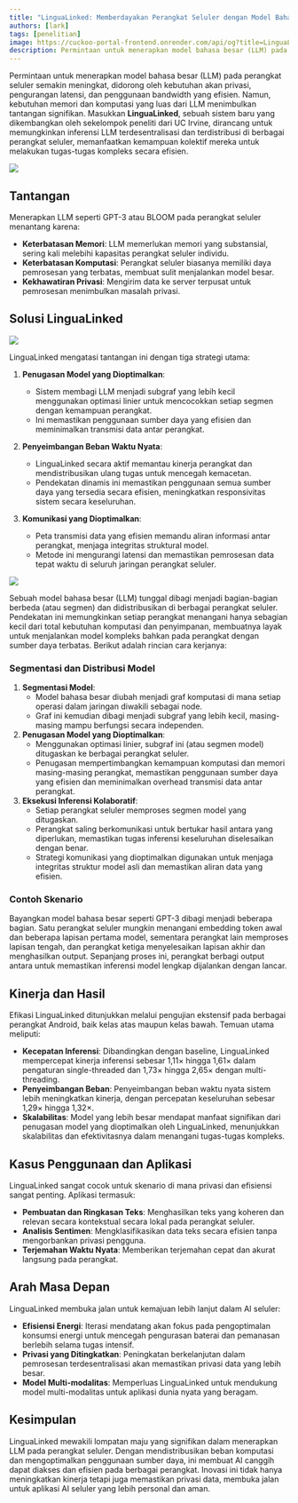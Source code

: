 ```yaml
---
title: "LinguaLinked: Memberdayakan Perangkat Seluler dengan Model Bahasa Besar Terdistribusi"
authors: [lark]
tags: [penelitian]
image: https://cuckoo-portal-frontend.onrender.com/api/og?title=LinguaLinked%3A%20Memberdayakan%20Perangkat%20Seluler%20dengan%20Model%20Bahasa%20Besar%20Terdistribusi
description: Permintaan untuk menerapkan model bahasa besar (LLM) pada perangkat seluler semakin meningkat, didorong oleh kebutuhan akan privasi, pengurangan latensi, dan penggunaan bandwidth yang efisien. Namun, kebutuhan memori dan komputasi yang luas dari LLM menimbulkan tantangan signifikan.
---
```


Permintaan untuk menerapkan model bahasa besar (LLM) pada perangkat seluler semakin meningkat, didorong oleh kebutuhan akan privasi, pengurangan latensi, dan penggunaan bandwidth yang efisien. Namun, kebutuhan memori dan komputasi yang luas dari LLM menimbulkan tantangan signifikan. Masukkan **LinguaLinked**, sebuah sistem baru yang dikembangkan oleh sekelompok peneliti dari UC Irvine, dirancang untuk memungkinkan inferensi LLM terdesentralisasi dan terdistribusi di berbagai perangkat seluler, memanfaatkan kemampuan kolektif mereka untuk melakukan tugas-tugas kompleks secara efisien.

![](https://cuckoo-network.b-cdn.net/2024-07-08-lingualinked.webp)

## Tantangan

Menerapkan LLM seperti GPT-3 atau BLOOM pada perangkat seluler menantang karena:
- **Keterbatasan Memori**: LLM memerlukan memori yang substansial, sering kali melebihi kapasitas perangkat seluler individu.
- **Keterbatasan Komputasi**: Perangkat seluler biasanya memiliki daya pemrosesan yang terbatas, membuat sulit menjalankan model besar.
- **Kekhawatiran Privasi**: Mengirim data ke server terpusat untuk pemrosesan menimbulkan masalah privasi.

## Solusi LinguaLinked

![](https://cuckoo-network.b-cdn.net/lingualinked.webp)

LinguaLinked mengatasi tantangan ini dengan tiga strategi utama:

1. **Penugasan Model yang Dioptimalkan**:
   - Sistem membagi LLM menjadi subgraf yang lebih kecil menggunakan optimasi linier untuk mencocokkan setiap segmen dengan kemampuan perangkat.
   - Ini memastikan penggunaan sumber daya yang efisien dan meminimalkan transmisi data antar perangkat.

2. **Penyeimbangan Beban Waktu Nyata**:
   - LinguaLinked secara aktif memantau kinerja perangkat dan mendistribusikan ulang tugas untuk mencegah kemacetan.
   - Pendekatan dinamis ini memastikan penggunaan semua sumber daya yang tersedia secara efisien, meningkatkan responsivitas sistem secara keseluruhan.

3. **Komunikasi yang Dioptimalkan**:
   - Peta transmisi data yang efisien memandu aliran informasi antar perangkat, menjaga integritas struktural model.
   - Metode ini mengurangi latensi dan memastikan pemrosesan data tepat waktu di seluruh jaringan perangkat seluler.

![](https://cuckoo-network.b-cdn.net/lingualinked-lb.webp)

Sebuah model bahasa besar (LLM) tunggal dibagi menjadi bagian-bagian berbeda (atau segmen) dan didistribusikan di berbagai perangkat seluler. Pendekatan ini memungkinkan setiap perangkat menangani hanya sebagian kecil dari total kebutuhan komputasi dan penyimpanan, membuatnya layak untuk menjalankan model kompleks bahkan pada perangkat dengan sumber daya terbatas. Berikut adalah rincian cara kerjanya:

### Segmentasi dan Distribusi Model

1. **Segmentasi Model**:
   - Model bahasa besar diubah menjadi graf komputasi di mana setiap operasi dalam jaringan diwakili sebagai node.
   - Graf ini kemudian dibagi menjadi subgraf yang lebih kecil, masing-masing mampu berfungsi secara independen.
2. **Penugasan Model yang Dioptimalkan**:
   - Menggunakan optimasi linier, subgraf ini (atau segmen model) ditugaskan ke berbagai perangkat seluler.
   - Penugasan mempertimbangkan kemampuan komputasi dan memori masing-masing perangkat, memastikan penggunaan sumber daya yang efisien dan meminimalkan overhead transmisi data antar perangkat.
3. **Eksekusi Inferensi Kolaboratif**:
   - Setiap perangkat seluler memproses segmen model yang ditugaskan.
   - Perangkat saling berkomunikasi untuk bertukar hasil antara yang diperlukan, memastikan tugas inferensi keseluruhan diselesaikan dengan benar.
   - Strategi komunikasi yang dioptimalkan digunakan untuk menjaga integritas struktur model asli dan memastikan aliran data yang efisien.

### Contoh Skenario

Bayangkan model bahasa besar seperti GPT-3 dibagi menjadi beberapa bagian. Satu perangkat seluler mungkin menangani embedding token awal dan beberapa lapisan pertama model, sementara perangkat lain memproses lapisan tengah, dan perangkat ketiga menyelesaikan lapisan akhir dan menghasilkan output. Sepanjang proses ini, perangkat berbagi output antara untuk memastikan inferensi model lengkap dijalankan dengan lancar.

## Kinerja dan Hasil

Efikasi LinguaLinked ditunjukkan melalui pengujian ekstensif pada berbagai perangkat Android, baik kelas atas maupun kelas bawah. Temuan utama meliputi:

- **Kecepatan Inferensi**: Dibandingkan dengan baseline, LinguaLinked mempercepat kinerja inferensi sebesar 1,11× hingga 1,61× dalam pengaturan single-threaded dan 1,73× hingga 2,65× dengan multi-threading.
- **Penyeimbangan Beban**: Penyeimbangan beban waktu nyata sistem lebih meningkatkan kinerja, dengan percepatan keseluruhan sebesar 1,29× hingga 1,32×.
- **Skalabilitas**: Model yang lebih besar mendapat manfaat signifikan dari penugasan model yang dioptimalkan oleh LinguaLinked, menunjukkan skalabilitas dan efektivitasnya dalam menangani tugas-tugas kompleks.

## Kasus Penggunaan dan Aplikasi

LinguaLinked sangat cocok untuk skenario di mana privasi dan efisiensi sangat penting. Aplikasi termasuk:

- **Pembuatan dan Ringkasan Teks**: Menghasilkan teks yang koheren dan relevan secara kontekstual secara lokal pada perangkat seluler.
- **Analisis Sentimen**: Mengklasifikasikan data teks secara efisien tanpa mengorbankan privasi pengguna.
- **Terjemahan Waktu Nyata**: Memberikan terjemahan cepat dan akurat langsung pada perangkat.

## Arah Masa Depan

LinguaLinked membuka jalan untuk kemajuan lebih lanjut dalam AI seluler:

- **Efisiensi Energi**: Iterasi mendatang akan fokus pada pengoptimalan konsumsi energi untuk mencegah pengurasan baterai dan pemanasan berlebih selama tugas intensif.
- **Privasi yang Ditingkatkan**: Peningkatan berkelanjutan dalam pemrosesan terdesentralisasi akan memastikan privasi data yang lebih besar.
- **Model Multi-modalitas**: Memperluas LinguaLinked untuk mendukung model multi-modalitas untuk aplikasi dunia nyata yang beragam.

## Kesimpulan

LinguaLinked mewakili lompatan maju yang signifikan dalam menerapkan LLM pada perangkat seluler. Dengan mendistribusikan beban komputasi dan mengoptimalkan penggunaan sumber daya, ini membuat AI canggih dapat diakses dan efisien pada berbagai perangkat. Inovasi ini tidak hanya meningkatkan kinerja tetapi juga memastikan privasi data, membuka jalan untuk aplikasi AI seluler yang lebih personal dan aman.
